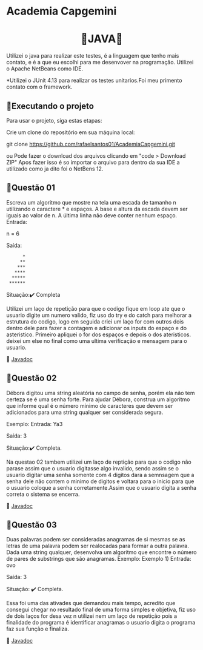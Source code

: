 # Academia Capgemini

<h1 align="center">
  🍵JAVA🍵
</h1>
Utilizei o java para realizar este testes, é a linguagem que tenho mais contato, e é a que eu escolhi para me desenvover na programação.
Utilizei o Apache NetBeans como IDE.

*Utilizei o JUnit 4.13 para realizar os testes unitarios.Foi meu primento contato com o  framework.

<h2>📃Executando o projeto</h2>

Para usar o projeto, siga estas etapas:

Crie um clone do repositório em sua máquina local:

git clone https://github.com/rafaelsantos01/AcademiaCapgemini.git

ou Pode fazer o download dos arquivos clicando em "code > Download ZIP"
Apos fazer isso é so importar o arquivo para dentro da sua IDE a utilizado como ja dito foi o NetBens 12.


<h2>📃Questão 01</h2>
Escreva um algoritmo que mostre na tela uma escada de tamanho n utilizando o caractere * e espaços. A base e altura da escada devem ser iguais ao valor de n. A última linha não deve conter nenhum espaço.
Entrada:

n = 6


Saída:

          *
         **
        ***
       ****
      *****
     ******



Situação:✔️ Completa

Utilizei um laço de repetição para que o codigo fique em loop ate que o usuario digite um numero valido, fiz uso do try e do catch para melhorar a estrutura do codigo, logo em seguida 
criei um laço for com outros dois dentro dele para fazer a contagem e adicionar os inputs do espaço e do asteristico. Primeiro apliquei o for dos espaços e depois o dos ateristicos.
deixei um else no final como uma ultima verificação e mensagem para o usuario.


📝 [Javadoc](https://rafaelsantos222.github.io/JavadocCapgemini01/)


<h2>📃Questão 02</h2>
Débora digitou uma string aleatória no campo de senha, porém ela não tem certeza se é uma senha forte. Para ajudar Débora, construa um algoritmo que informe qual é o número mínimo de caracteres que devem ser adicionados para uma string qualquer ser considerada segura.

Exemplo:
Entrada:
Ya3


Saída:
3

Situação:✔️ Completa.

Na questao 02 tambem utilizei um laço de reptição para que o codigo não parase assim que o usuario digitasse algo invalido, sendo assim se o usuario digitar uma senha somente com 4 digitos dara a semnsagem que a senha dele não contem o minimo de digitos e voltara para o inicio para que o usuario coloque a senha corretamente.Assim que o  usuario digita a senha correta o sistema se encerra. 


📝 [Javadoc](https://rafaelsantos222.github.io/JavadocCapgemini02/)


<h2>📃Questão 03</h2>
Duas palavras podem ser consideradas anagramas de si mesmas se as letras de uma palavra podem ser realocadas para formar a outra palavra. Dada uma string qualquer, desenvolva um algoritmo que encontre o número de pares de substrings que são anagramas.
Exemplo:
Exemplo 1)
Entrada:
ovo


Saída:
3

Situação: ✔️ Completa.
 
Essa foi uma das ativades que demandou mais tempo, acredito que consegui chegar no resultado final
de uma forma simples e objetiva, fiz uso de dois laços for desa vez n utilizei nem um laço de repetição
pois a finalidade do programa é identificar anagramas o usuario digita o programa faz sua função e finaliza.


📝 [Javadoc](https://rafaelsantos222.github.io/JavadocCapgemini03/)
